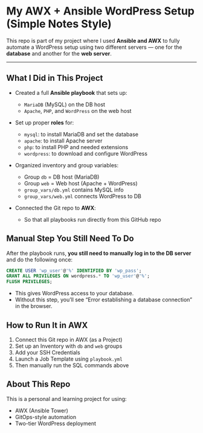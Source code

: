 # My AWX + Ansible WordPress Setup (Simple Notes Style)

This repo is part of my project where I used **Ansible and AWX** to fully automate a WordPress setup using two different servers — one for the **database** and another for the **web server**.

---

## What I Did in This Project

- Created a full **Ansible playbook** that sets up:
  - `MariaDB` (MySQL) on the DB host
  - `Apache`, `PHP`, and `WordPress` on the web host

- Set up proper **roles** for:
  - `mysql`: to install MariaDB and set the database
  - `apache`: to install Apache server
  - `php`: to install PHP and needed extensions
  - `wordpress`: to download and configure WordPress

- Organized inventory and group variables:
  - Group `db` = DB host (MariaDB)
  - Group `web` = Web host (Apache + WordPress)
  - `group_vars/db.yml` contains MySQL info
  - `group_vars/web.yml` connects WordPress to DB

- Connected the Git repo to **AWX**:
  - So that all playbooks run directly from this GitHub repo


## Manual Step You Still Need To Do

After the playbook runs, **you still need to manually log in to the DB server** and do the following once:

```sql
CREATE USER 'wp_user'@'%' IDENTIFIED BY 'wp_pass';
GRANT ALL PRIVILEGES ON wordpress.* TO 'wp_user'@'%';
FLUSH PRIVILEGES;
```
- This gives WordPress access to your database.  
- Without this step, you’ll see “Error establishing a database connection” in the browser.


##  How to Run It in AWX

1. Connect this Git repo in AWX (as a Project)
2. Set up an Inventory with `db` and `web` groups
3. Add your SSH Credentials
4. Launch a Job Template using `playbook.yml`
5. Then manually run the SQL commands above 

## About This Repo

This is a personal and learning project for using:
- AWX (Ansible Tower)
- GitOps-style automation
- Two-tier WordPress deployment

